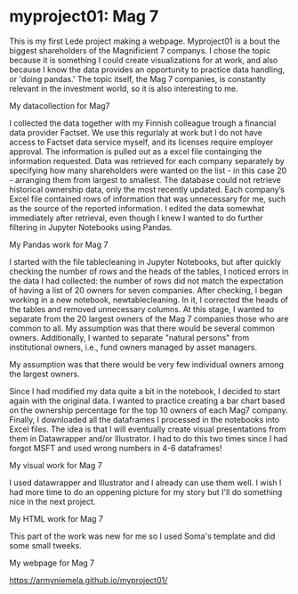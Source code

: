 # myproject01: Mag 7

This is my first Lede project making a webpage. Myproject01 is a bout the biggest shareholders of the Magnificient 7 companys. I chose the topic because it is something I could create visualizations for at work, and also because I know the data provides an opportunity to practice data handling, or 'doing pandas.' The topic itself, the Mag 7 companies, is constantly relevant in the investment world, so it is also interesting to me.

My datacollection for Mag7

I collected the data together with my Finnish colleague trough a financial data provider Factset. We use this regurlaly at work but I do not have access to Factset data service myself, and its licenses require employer approval. The information is pulled out as a excel file containging the information requested. Data was retrieved for each company separately by specifying how many shareholders were wanted on the list - in this case 20 - arranging them from largest to smallest. The database could not retrieve historical ownership data, only the most recently updated. Each company’s Excel file contained rows of information that was unnecessary for me, such as the source of the reported information. I edited the data somewhat immediately after retrieval, even though I knew I wanted to do further filtering in Jupyter Notebooks using Pandas.

My Pandas work for Mag 7

I started with the file tablecleaning in Jupyter Notebooks, but after quickly checking the number of rows and the heads of the tables, I noticed errors in the data I had collected: the number of rows did not match the expectation of having a list of 20 owners for seven companies. After checking, I began working in a new notebook, newtablecleaning. In it, I corrected the heads of the tables and removed unnecessary columns. At this stage, I wanted to separate from the 20 largest owners of the Mag 7 companies those who are common to all. My assumption was that there would be several common owners. Additionally, I wanted to separate "natural persons" from institutional owners, i.e., fund owners managed by asset managers. 

My assumption was that there would be very few individual owners among the largest owners.

Since I had modified my data quite a bit in the notebook, I decided to start again with the original data. I wanted to practice creating a bar chart based on the ownership percentage for the top 10 owners of each Mag7 company. Finally, I downloaded all the dataframes I processed in the notebooks into Excel files. The idea is that I will eventually create visual presentations from them in Datawrapper and/or Illustrator. I had to do this two times since I had forgot MSFT and used wrong numbers in 4-6 dataframes!

My visual work for Mag 7

I used datawrapper and Illustrator and I already can use them well. I wish I had more time to do an oppening picture for my story but I'll do something nice in the next project.

My HTML work for Mag 7

This part of the work was new for me so I used Soma's template and did some small tweeks.

My webpage for Mag 7

https://armyniemela.github.io/myproject01/

